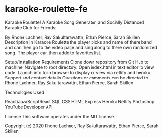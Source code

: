 # karaoke-roulette-fe
Karaoke Roulette! 
A Karaoke Song Generator, and Socially Distanced Karaoke Club for Friends:


By Rhone Lachner, Ray Sakultarawattn, Ethan Pierce, Sarah Skillen
Description
In Karaoke Roulette the player picks and name of there band and can then go to the video page and sing along to there
own randomized song. The player can then addd to favorites list.

Setup/Installation Requirements
Clone down repository from Git Hub to machine.
Navigate to root directory.
Open index.html in text editor to view code.
Launch into to in browser to display or view via netlify and heroku.
Support and contact details
Questions or comments can be directed to Rhone Lachner, Ray Sakultarawattn, Ethan Pierce, Sarah Skillen

Technologies Used

React/JavaScriptReact
SQL
CSS
HTML
Express
Heroku 
Netlify
Photoshop
YouTube Developer API


License
This software operates under the MIT license.

Copyright (c) 2020  Rhone Lachner, Ray Sakultarawattn, Ethan Pierce, Sarah Skillen
